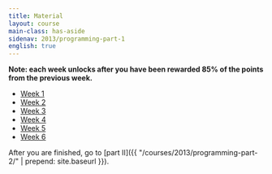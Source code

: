 ```yaml
---
title: Material
layout: course
main-class: has-aside
sidenav: 2013/programming-part-1
english: true
---
```

**Note: each week unlocks after you have been rewarded 85% of the points from the previous week.**

- [Week 1](http://mooc.cs.helsinki.fi/programming-part1/material-2013/week-1?noredirect=1)
- [Week 2](http://mooc.cs.helsinki.fi/programming-part1/material-2013/week-2?noredirect=1)
- [Week 3](http://mooc.cs.helsinki.fi/programming-part1/material-2013/week-3?noredirect=1)
- [Week 4](http://mooc.cs.helsinki.fi/programming-part1/material-2013/week-4?noredirect=1)
- [Week 5](http://mooc.cs.helsinki.fi/programming-part1/material-2013/week-5?noredirect=1)
- [Week 6](http://mooc.cs.helsinki.fi/programming-part1/material-2013/week-6?noredirect=1)

After you are finished, go to [part II]({{ "/courses/2013/programming-part-2/" | prepend: site.baseurl }}).
